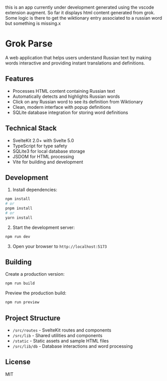 this is an app currently under development generated using the vscode extension augment.
So far it displays html content generated from grok. Some logic is there to get the wiktionary entry
associated to a russian word but something is missing.x

# Grok Parse

A web application that helps users understand Russian text by making words interactive and providing instant translations and definitions.

## Features

- Processes HTML content containing Russian text
- Automatically detects and highlights Russian words
- Click on any Russian word to see its definition from Wiktionary
- Clean, modern interface with popup definitions
- SQLite database integration for storing word definitions

## Technical Stack

- SvelteKit 2.0+ with Svelte 5.0
- TypeScript for type safety
- SQLite3 for local database storage
- JSDOM for HTML processing
- Vite for building and development

## Development

1. Install dependencies:
```bash
npm install
# or
pnpm install
# or
yarn install
```

2. Start the development server:
```bash
npm run dev
```

3. Open your browser to `http://localhost:5173`

## Building

Create a production version:
```bash
npm run build
```

Preview the production build:
```bash
npm run preview
```

## Project Structure

- `/src/routes` - SvelteKit routes and components
- `/src/lib` - Shared utilities and components
- `/static` - Static assets and sample HTML files
- `/src/lib/db` - Database interactions and word processing

## License

MIT
